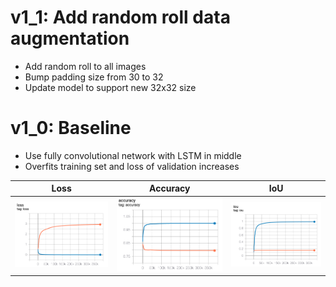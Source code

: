 # v1_1: Add random roll data augmentation

- Add random roll to all images
- Bump padding size from 30 to 32
- Update model to support new 32x32 size

# v1_0: Baseline

- Use fully convolutional network with LSTM in middle
- Overfits training set and loss of validation increases

| Loss | Accuracy | IoU |
|---------|-------------|-------|
| <img src="images/v1_0_loss.png" alt="Loss" width="320"> | <img src="images/v1_0_acc.png" alt="Accuracy" width="320"> | <img src="images/v1_0_iou.png" alt="IoU" width="320"> |
